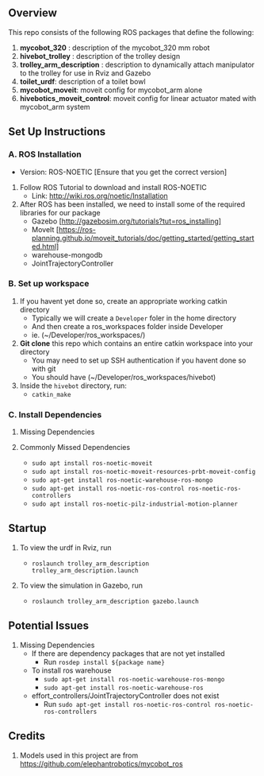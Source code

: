 ## Overview
This repo consists of the following ROS packages that define the following:
1. **mycobot_320** : description of the mycobot_320 mm robot
2. **hivebot_trolley** : description of the trolley design
3. **trolley_arm_description** : description to dynamically attach manipulator to the trolley for use in Rviz and Gazebo
4. **toilet_urdf**: description of a toilet bowl
5. **mycobot_moveit**: moveit config for mycobot_arm alone
6. **hivebotics_moveit_control**: moveit config for linear actuator mated with mycobot_arm system

## Set Up Instructions


### A. ROS Installation
  
  * Version: ROS-NOETIC [Ensure that you get the correct version]
  1. Follow ROS Tutorial to download and install ROS-NOETIC
     - Link: http://wiki.ros.org/noetic/Installation
  2. After ROS has been installed, we need to install some of the required libraries for our package
      - Gazebo [http://gazebosim.org/tutorials?tut=ros_installing]
      - MoveIt [https://ros-planning.github.io/moveit_tutorials/doc/getting_started/getting_started.html]
      - warehouse-mongodb
      - JointTrajectoryController

### B. Set up workspace
  1. If you havent yet done so, create an appropriate working catkin directory
      - Typically we will create a `Developer` foler in the home directory
      - And then create a ros_workspaces folder inside Developer
      - ie. (~/Developer/ros_workspaces/)
  2. **Git clone** this repo which contains an entire catkin workspace into your directory
      - You may need to set up SSH authentication if you havent done so with git
      - You should have (~/Developer/ros_workspaces/hivebot)
  3. Inside the `hivebot` directory, run:
      - `catkin_make`

### C. Install Dependencies
1. Missing Dependencies


2. Commonly Missed Dependencies
    - `sudo apt install ros-noetic-moveit`
    - `sudo apt install ros-noetic-moveit-resources-prbt-moveit-config`
    - `sudo apt-get install ros-noetic-warehouse-ros-mongo`
    - `sudo apt-get install ros-noetic-ros-control ros-noetic-ros-controllers`
    - `sudo apt install ros-noetic-pilz-industrial-motion-planner`

## Startup 
1. To view the urdf in Rviz, run
    -  `roslaunch trolley_arm_description trolley_arm_description.launch`

2. To view the simulation in Gazebo, run
    - `roslaunch trolley_arm_description gazebo.launch`
    
## Potential Issues
1. Missing Dependencies
    - If there are dependency packages that are not yet installed
      - Run `rosdep install ${package name}`
    - To install ros warehouse
      - `sudo apt-get install ros-noetic-warehouse-ros-mongo`
      - `sudo apt-get install ros-noetic-warehouse-ros`
    - effort_controllers/JointTrajectoryController does not exist
      - Run `sudo apt-get install ros-noetic-ros-control ros-noetic-ros-controllers`
## Credits
1. Models used in this project are from https://github.com/elephantrobotics/mycobot_ros
